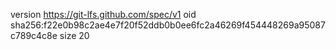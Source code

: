 version https://git-lfs.github.com/spec/v1
oid sha256:f22e0b98c2ae4e7f20f52ddb0b0ee6fc2a46269f454448269a95087c789c4c8e
size 20
